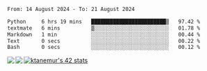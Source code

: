 <!--START_SECTION:waka-->

```txt
From: 14 August 2024 - To: 21 August 2024

Python     6 hrs 19 mins   ████████████████████████▒   97.42 %
textmate   6 mins          ▒░░░░░░░░░░░░░░░░░░░░░░░░   01.78 %
Markdown   1 min           ░░░░░░░░░░░░░░░░░░░░░░░░░   00.44 %
Text       0 secs          ░░░░░░░░░░░░░░░░░░░░░░░░░   00.22 %
Bash       0 secs          ░░░░░░░░░░░░░░░░░░░░░░░░░   00.12 %
```

<!--END_SECTION:waka-->
<a href="https://github.com/anuraghazra/github-readme-stats">
  <img align="left" src="https://github-readme-stats.vercel.app/api?username=Tanesan&count_private=true&show_icons=true" />
<img align="left" src="https://github-readme-stats.vercel.app/api/top-langs/?username=Tanesan" />
</a>

[![ktanemur's 42 stats](https://badge42.vercel.app/api/v2/cl1wslf6s002109l771rng2w8/stats?cursusId=21&coalitionId=62)](https://github.com/JaeSeoKim/badge42)

